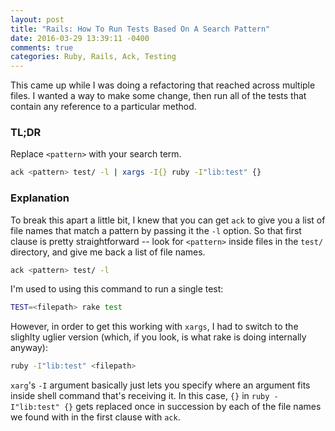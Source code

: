 ```yaml
---
layout: post
title: "Rails: How To Run Tests Based On A Search Pattern"
date: 2016-03-29 13:39:11 -0400
comments: true
categories: Ruby, Rails, Ack, Testing
---
```


This came up while I was doing a refactoring that reached across
multiple files.  I wanted a way to make some change, then run all of the
tests that contain any reference to a particular method.

### TL;DR

Replace `<pattern>` with your search term.

```sh
ack <pattern> test/ -l | xargs -I{} ruby -I"lib:test" {}
```

### Explanation

To break this apart a little bit, I knew that you can get `ack` to give you
a list of file names that match a pattern by passing it the `-l` option.
So that first clause is pretty straightforward -- look for `<pattern>`
inside files in the `test/` directory, and give me back a list of file
names.

```sh
ack <pattern> test/ -l
```

I'm used to using this command to run a single test:

```sh
TEST=<filepath> rake test
```

However, in order to get this working with `xargs`, I had to switch to the slighlty
uglier version (which, if you look, is what rake is doing internally
anyway):

```sh
ruby -I"lib:test" <filepath>
```

`xarg`'s `-I` argument basically just lets you specify where an
argument fits inside shell command that's receiving
it.  In this case, `{}` in `ruby -I"lib:test" {}` gets replaced once in
succession by each of the file names we found with in the first clause
with `ack`.

